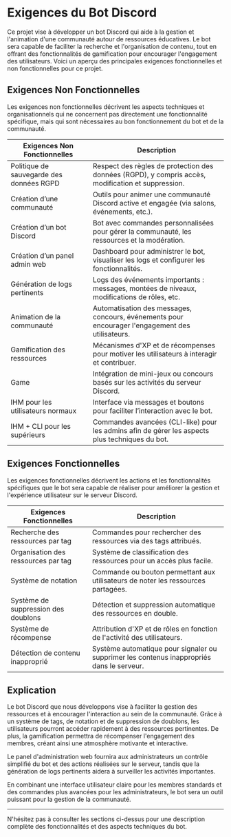 # Exigences du Bot Discord

Ce projet vise à développer un bot Discord qui aide à la gestion et l'animation d'une communauté autour de ressources éducatives. Le bot sera capable de faciliter la recherche et l'organisation de contenu, tout en offrant des fonctionnalités de gamification pour encourager l'engagement des utilisateurs. Voici un aperçu des principales exigences fonctionnelles et non fonctionnelles pour ce projet.

## Exigences Non Fonctionnelles

Les exigences non fonctionnelles décrivent les aspects techniques et organisationnels qui ne concernent pas directement une fonctionnalité spécifique, mais qui sont nécessaires au bon fonctionnement du bot et de la communauté.

| **Exigences Non Fonctionnelles**          | **Description**                                                                                  |
|-------------------------------------------|--------------------------------------------------------------------------------------------------|
| Politique de sauvegarde des données RGPD  | Respect des règles de protection des données (RGPD), y compris accès, modification et suppression.|
| Création d’une communauté                 | Outils pour animer une communauté Discord active et engagée (via salons, événements, etc.).        |
| Création d’un bot Discord                 | Bot avec commandes personnalisées pour gérer la communauté, les ressources et la modération.       |
| Création d’un panel admin web             | Dashboard pour administrer le bot, visualiser les logs et configurer les fonctionnalités.          |
| Génération de logs pertinents             | Logs des événements importants : messages, montées de niveaux, modifications de rôles, etc.        |
| Animation de la communauté                | Automatisation des messages, concours, événements pour encourager l'engagement des utilisateurs.   |
| Gamification des ressources               | Mécanismes d'XP et de récompenses pour motiver les utilisateurs à interagir et contribuer.         |
| Game                                      | Intégration de mini-jeux ou concours basés sur les activités du serveur Discord.                   |
| IHM pour les utilisateurs normaux         | Interface via messages et boutons pour faciliter l’interaction avec le bot.                        |
| IHM + CLI pour les supérieurs             | Commandes avancées (CLI-like) pour les admins afin de gérer les aspects plus techniques du bot.    |

## Exigences Fonctionnelles

Les exigences fonctionnelles décrivent les actions et les fonctionnalités spécifiques que le bot sera capable de réaliser pour améliorer la gestion et l'expérience utilisateur sur le serveur Discord.

| **Exigences Fonctionnelles**              | **Description**                                                                                  |
|-------------------------------------------|--------------------------------------------------------------------------------------------------|
| Recherche des ressources par tag          | Commandes pour rechercher des ressources via des tags attribués.                                  |
| Organisation des ressources par tag       | Système de classification des ressources pour un accès plus facile.                               |
| Système de notation                       | Commande ou bouton permettant aux utilisateurs de noter les ressources partagées.                 |
| Système de suppression des doublons       | Détection et suppression automatique des ressources en double.                                    |
| Système de récompense                     | Attribution d'XP et de rôles en fonction de l'activité des utilisateurs.                          |
| Détection de contenu inapproprié          | Système automatique pour signaler ou supprimer les contenus inappropriés dans le serveur.         |

## Explication

Le bot Discord que nous développons vise à faciliter la gestion des ressources et à encourager l'interaction au sein de la communauté. Grâce à un système de tags, de notation et de suppression de doublons, les utilisateurs pourront accéder rapidement à des ressources pertinentes. De plus, la gamification permettra de récompenser l'engagement des membres, créant ainsi une atmosphère motivante et interactive.

Le panel d'administration web fournira aux administrateurs un contrôle simplifié du bot et des actions réalisées sur le serveur, tandis que la génération de logs pertinents aidera à surveiller les activités importantes.

En combinant une interface utilisateur claire pour les membres standards et des commandes plus avancées pour les administrateurs, le bot sera un outil puissant pour la gestion de la communauté.

---

N'hésitez pas à consulter les sections ci-dessus pour une description complète des fonctionnalités et des aspects techniques du bot.

